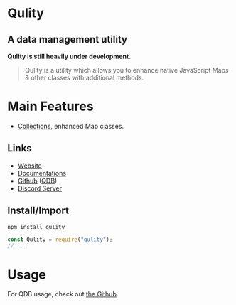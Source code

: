 
# Qulity
## A data management utility

**Qulity is still heavily under development.**

> Qulity is a utility which allows you to enhance native JavaScript Maps & other classes with additional methods.


# Main Features
* [Collections](https://qdb.qbot.eu/documentations/qulity/collection), enhanced Map classes.

## Links
* [Website](https://qdb.qbot.eu/)
* [Documentations](https://qdb.qbot.eu/documentations/qulity)
* [Github](https://github.com/QSmally/Qulity) ([QDB](https://github.com/QSmally/QDB))
* [Discord Server](https://qdb.qbot.eu/discord)

## Install/Import
`npm install qulity`
```js
const Qulity = require("qulity");
// ...
```


# Usage
For QDB usage, check out [the Github](https://github.com/QSmally/QDB#README).
